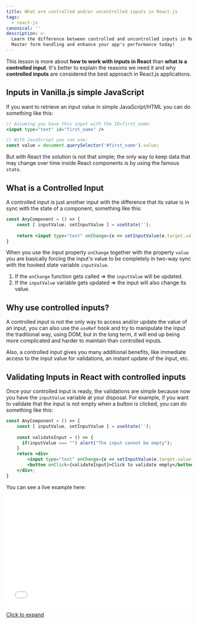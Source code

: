 ```yaml
---
title: What are controlled and/or uncontrolled inputs in React.js
tags:
  - react-js
canonical: ''
description: >-
  Learn the difference between controlled and uncontrolled inputs in React.js.
  Master form handling and enhance your app's performance today!
---
```

This lesson is more about **how to work with inputs in React** than **what is a controlled input**. It's better to explain the reasons we need it and why **controlled inputs** are considered the best approach in React.js applications.

## Inputs in Vanilla.js simple JavaScript

If you want to retrieve an input value in simple JavaScript/HTML you can do something like this:

```jsx
// Assuming you have this input with the ID=first_name:
<input type="text" id="first_name" /> 

// With JavaScript you can use:
const value = document.querySelector('#first_name').value;
```

But with React the solution is not that simple; the only way to keep data that may change over time inside React components is by using the famous `state`.

## What is a Controlled Input

A controlled input is just another input with the difference that its value is in sync with the state of a component, something like this:

```jsx
const AnyComponent = () => {
    const [ inputValue, setInputValue ] = useState('');
    
    return <input type="text" onChange={e => setInputValue(e.target.value)} value={inputValue} />
}
```

When you use the input property `onChange` together with the property `value` you are basically forcing the input's value to be completely in two-way sync with the hooked state variable `inputValue`.

1. If the `onChange` function gets called => the `inputValue` will be updated.
2. If the `inputValue` variable gets updated => the input will also change its value.

## Why use controlled inputs?

A controlled input is not the only way to access and/or update the value of an input, you can also use the `useRef` hook and try to manipulate the input the traditional way, using DOM, but in the long term, it will end up being more complicated and harder to maintain than controlled inputs.

Also, a controlled input gives you many additional benefits, like immediate access to the input value for validations, an instant update of the input, etc.

## Validating Inputs in React with controlled inputs

Once your controlled input is ready, the validations are simple because now you have the `inputValue` variable at your disposal. For example, if you want to validate that the input is not empty when a button is clicked, you can do something like this:


```jsx
const AnyComponent = () => {
    const [ inputValue, setInputValue ] = useState('');
    
    const validateInput = () => {
      if(inputValue === "") alert("The input cannot be empty");
    }
    return <div>
        <input type="text" onChange={e => setInputValue(e.target.value)} value={inputValue} />
        <button onClick={validateInput}>Click to validate empty</button>
    </div>;
}
```

You can see a live example here:

<iframe width="100%" height="300" src="//jsfiddle.net/BreatheCode/yjcwozed/embedded/js,result/dark/" allowfullscreen="allowfullscreen" allowpaymentrequest frameborder="0"></iframe>

[Click to expand](https://jsfiddle.net/BreatheCode/yjcwozed/)
